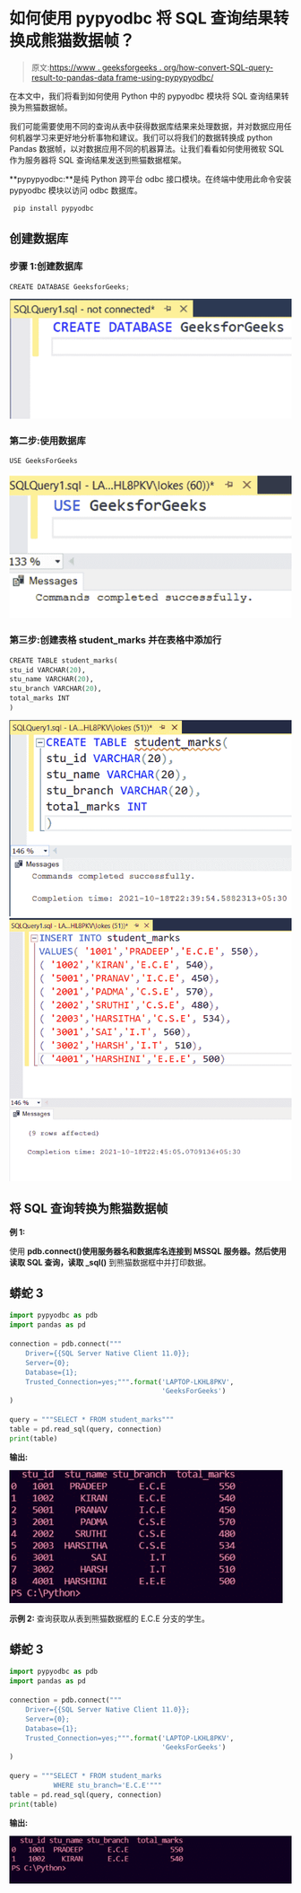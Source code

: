 # 如何使用 pypyodbc 将 SQL 查询结果转换成熊猫数据帧？

> 原文:[https://www . geeksforgeeks . org/how-convert-SQL-query-result-to-pandas-data frame-using-pypypyodbc/](https://www.geeksforgeeks.org/how-to-convert-sql-query-results-to-pandas-dataframe-using-pypyodbc/)

在本文中，我们将看到如何使用 Python 中的 pypyodbc 模块将 SQL 查询结果转换为熊猫数据帧。

我们可能需要使用不同的查询从表中获得数据库结果来处理数据，并对数据应用任何机器学习来更好地分析事物和建议。我们可以将我们的数据转换成 python Pandas 数据帧，以对数据应用不同的机器算法。让我们看看如何使用微软 SQL 作为服务器将 SQL 查询结果发送到熊猫数据框架。

**pypypyodbc:**是纯 Python 跨平台 odbc 接口模块。在终端中使用此命令安装 pypyodbc 模块以访问 odbc 数据库。

```py
 pip install pypyodbc
```

## 创建数据库

### **步骤 1:创建数据库**

```py
CREATE DATABASE GeeksforGeeks;
```

![](img/6858ba8d0fcbcb6027e6d44ce43c73ff.png)

### **第二步:使用数据库**

```py
USE GeeksForGeeks
```

![](img/d2a0676e5970f044b851138088173e65.png)

### **第三步:创建表格 student_marks 并在表格中添加行**

```py
CREATE TABLE student_marks(
stu_id VARCHAR(20),
stu_name VARCHAR(20),
stu_branch VARCHAR(20),
total_marks INT
)
```

![](img/c4cfc39f521fce81026a93a0d64ebd21.png) ![](img/928a6b1600c788780734e16573a79729.png)

## 将 SQL 查询转换为熊猫数据帧

**例 1:**

使用 **pdb.connect()使用服务器名和数据库名连接到 MSSQL 服务器。**然后使用**读取 SQL 查询，读取 _sql()** 到熊猫数据框中并打印数据。

## 蟒蛇 3

```py
import pypyodbc as pdb 
import pandas as pd

connection = pdb.connect("""
    Driver={{SQL Server Native Client 11.0}};
    Server={0};
    Database={1};
    Trusted_Connection=yes;""".format('LAPTOP-LKHL8PKV',
                                      'GeeksForGeeks')
)

query = """SELECT * FROM student_marks"""
table = pd.read_sql(query, connection)
print(table)
```

**输出:**

![](img/c332b6888ed469441bb134b0a141ac0a.png)

**示例 2:** 查询获取从表到熊猫数据框的 E.C.E 分支的学生。

## 蟒蛇 3

```py
import pypyodbc as pdb 
import pandas as pd

connection = pdb.connect("""
    Driver={{SQL Server Native Client 11.0}};
    Server={0};
    Database={1};
    Trusted_Connection=yes;""".format('LAPTOP-LKHL8PKV',
                                      'GeeksForGeeks')
)

query = """SELECT * FROM student_marks
           WHERE stu_branch='E.C.E'"""
table = pd.read_sql(query, connection)
print(table)
```

**输出:**

![](img/3e274befc5faad198231707258e408ab.png)